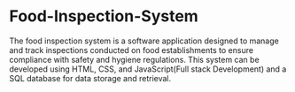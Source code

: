 # Food-Inspection-System
The food inspection system is a software application designed to manage and track inspections conducted on food establishments to ensure compliance with safety and hygiene regulations. This system can be developed using HTML, CSS, and JavaScript(Full stack Development)  and a SQL database for data storage and retrieval.
